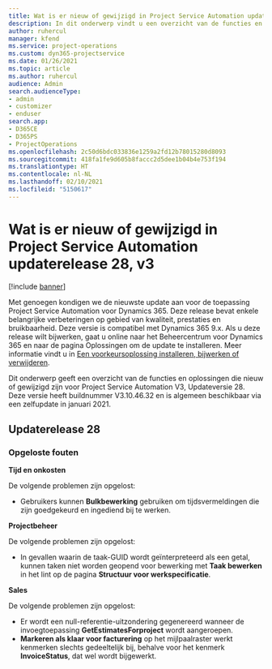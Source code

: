 ```yaml
---
title: Wat is er nieuw of gewijzigd in Project Service Automation updaterelease 28, v3
description: In dit onderwerp vindt u een overzicht van de functies en oplossingen die beschikbaar zijn voor Project Service Automation updaterelease 28, v3.
author: ruhercul
manager: kfend
ms.service: project-operations
ms.custom: dyn365-projectservice
ms.date: 01/26/2021
ms.topic: article
ms.author: ruhercul
audience: Admin
search.audienceType:
- admin
- customizer
- enduser
search.app:
- D365CE
- D365PS
- ProjectOperations
ms.openlocfilehash: 2c50d6bdc033836e1259a2fd12b78015280d8093
ms.sourcegitcommit: 418fa1fe9d605b8faccc2d5dee1b04b4e753f194
ms.translationtype: HT
ms.contentlocale: nl-NL
ms.lasthandoff: 02/10/2021
ms.locfileid: "5150617"
---
```

# <a name="whats-new-or-changed-in-project-service-automation-update-release-28-v3"></a>Wat is er nieuw of gewijzigd in Project Service Automation updaterelease 28, v3

[!include [banner](../includes/psa-now-project-operations.md)]

Met genoegen kondigen we de nieuwste update aan voor de toepassing Project Service Automation voor Dynamics 365. Deze release bevat enkele belangrijke verbeteringen op gebied van kwaliteit, prestaties en bruikbaarheid. Deze versie is compatibel met Dynamics 365 9.x. Als u deze release wilt bijwerken, gaat u online naar het Beheercentrum voor Dynamics 365 en naar de pagina Oplossingen om de update te installeren. Meer informatie vindt u in [Een voorkeursoplossing installeren, bijwerken of verwijderen](https://docs.microsoft.com/power-platform/admin/install-remove-preferred-solution).

Dit onderwerp geeft een overzicht van de functies en oplossingen die nieuw of gewijzigd zijn voor Project Service Automation V3, Updateversie 28. Deze versie heeft buildnummer V3.10.46.32 en is algemeen beschikbaar via een zelfupdate in januari 2021.

## <a name="update-release-28"></a>Updaterelease 28

### <a name="bug-fixes"></a>Opgeloste fouten

**Tijd en onkosten**

De volgende problemen zijn opgelost:

- Gebruikers kunnen **Bulkbewerking** gebruiken om tijdsvermeldingen die zijn goedgekeurd en ingediend bij te werken.

**Projectbeheer**

De volgende problemen zijn opgelost:

- In gevallen waarin de taak-GUID wordt geïnterpreteerd als een getal, kunnen taken niet worden geopend voor bewerking met **Taak bewerken** in het lint op de pagina **Structuur voor werkspecificatie**.

**Sales**

De volgende problemen zijn opgelost:

- Er wordt een null-referentie-uitzondering gegenereerd wanneer de invoegtoepassing **GetEstimatesForproject** wordt aangeroepen.
- **Markeren als klaar voor facturering** op het mijlpaalraster werkt kenmerken slechts gedeeltelijk bij, behalve voor het kenmerk **InvoiceStatus**, dat wel wordt bijgewerkt.

